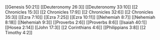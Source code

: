 [[Genesis 50:21]]
[[Deuteronomy 26:3]]
[[Deuteronomy 33:10]]
[[2 Chronicles 15:3]]
[[2 Chronicles 17:9]]
[[2 Chronicles 32:6]]
[[2 Chronicles 35:3]]
[[Ezra 7:10]]
[[Ezra 7:25]]
[[Ezra 10:11]]
[[Nehemiah 8:7]]
[[Nehemiah 8:18]]
[[Nehemiah 9:3]]
[[Proverbs 2:6]]
[[Proverbs 8:6]]
[[Isaiah 40:1]]
[[Hosea 2:14]]
[[John 17:3]]
[[2 Corinthians 4:6]]
[[Philippians 3:8]]
[[2 Timothy 4:2]]
